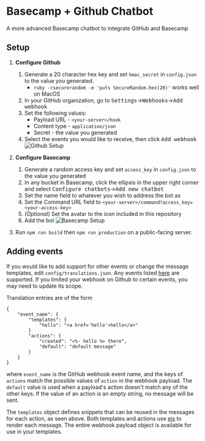 # Basecamp + Github Chatbot
A more advanced Basecamp chatbot to integrate GitHub and Basecamp

## Setup
1. **Configure Github**
    1. Generate a 20 character hex key and set `hmac_secret` in `config.json` to the value you generated.
        * `ruby -rsecurerandom -e 'puts SecureRandom.hex(20)'` works well on MacOS
    2. In your GitHub organization, go to <kbd>Settings</kbd>&rarr;<kbd>Webhooks</kbd>&rarr;<kbd>Add webhook</kbd>
    3. Set the following values:
        - Payload URL - `<your-server>/hook`
        - Content type - `application/json`
        - Secret - the value you generated
    4. Select the events you would like to receive, then click <kbd>Add webhook</kbd>
![Github Setup](https://i.imgur.com/5GKbuNA.png)

2. **Configure Basecamp**
    1. Generate a random access key and set `access_key` in `config.json` to the value you generated
    2. In any bucket in Basecamp, click the ellipsis in the upper right corner and select <kbd>Configure chatbots</kbd>&rarr;<kbd>Add new chatbot</kbd>
    3. Set the name field to whatever you wish to address the bot as
    4. Set the Command URL field to `<your-server>/command?access_key=<your-access-key>`
    5. *(Optional)* Set the avatar to the icon included in this repository
    6. Add the bot
![Basecamp Setup](https://i.imgur.com/x7wK8yJ.png)

3. Run `npm run build` then `npm run production` on a public-facing server.

## Adding events

If you would like to add support for other events or change the message templates, edit `config/translations.json`. Any events listed [here](https://developer.github.com/v3/activity/events/types/) are supported. If you limited your webhook on Github to certain events, you may need to update its scope.

Translation entries are of the form
```
{
    "event_name": {
        "templates": {
            "hello": "<a href='hello'>hello</a>"
        }
        "actions": {
            "created": "<%- hello %> there",
            "default": "default message"
        }
    }
}
```
where `event_name` is the GitHub webhook event name, and the keys of `actions` match the possible values of `action` in the webhook payload. The `default` value is used when a payload's action doesn't match any of the other keys. If the value of an action is an empty string, no message will be sent.

The `templates` object defines snippets that can be reused in the messages for each action, as seen above. Both templates and actions use [ejs](https://ejs.co/) to render each message. The entire webhook payload object is available for use in your templates.
